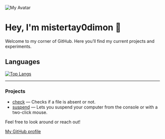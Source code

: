 ![My Avatar](https://avatars.githubusercontent.com/u/204877843?v=4)

# Hey, I'm mistertay0dimon 👋

Welcome to my corner of GitHub. Here you’ll find my current projects and experiments.

## Languages

[![Top Langs](https://github-readme-stats.vercel.app/api/top-langs/?username=mistertay0dimon&layout=compact&hide_title=true)](https://github.com/anuraghazra/github-readme-stats)

---

### Projects

- [check](https://github.com/mistertay0dimon/check) — Checks if a file is absent or not.
- [suspend](https://github.com/mistertay0dimon/suspend) — Lets you suspend your computer from the console or with a two-click mouse.

Feel free to look around or reach out!

[My GitHub profile](https://github.com/mistertay0dimon)
